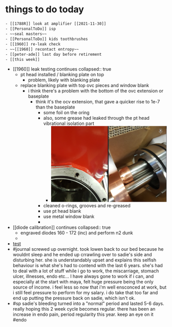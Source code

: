 # things to do today
	- [[1788R]] look at amplifier [[2021-11-30]]
	- [[PersonalToDo]] isp
	- ~~seal masters~~
	- [[PersonalToDo]] kids toothbrushes
	- [[1960]] re-leak check
	- ~~[[1960]] recontact entropy~~
	- [[peter-ade]] last day before retirement
	- [[this week]]
- [[1960]] leak testing continues
  collapsed:: true
	- pt head installed / blanking plate on top
		- problem, likely with blanking plate
	- replace blanking plate with top ovc pieces and window blank
		- i think there's a problem with the bottom of the ovc extension or baseplate
			- think it's the ocv extension, that gave a quicker rise to 1e-7 than the baseplate
				- some foil on the oring
				- also, some grease had leaked through the pt head vibrational isolation part
					- ![image.png](../assets/image_1638290444949_0.png)
				- cleaned o-rings, grooves and re-greased
				- use pt head blank
				- use metal window blank
				-
- [[diode calibration]] continues
  collapsed:: true
	- engraved diodes 160 - 172 (inc) and perform n2 dunk
	-
- [test](‪file://../../RVS_Systems.xlsx)
- #journal screwed up overnight. took lowen back to our bed because he wouldnt sleep and he ended up crrawling over to sadie's side and disturbing her. she is understandably upset and explains this selfish behaviour is what she's had to contend with the last 6 years. she's had to deal with a lot of stuff while i go to work, the miscarriage, stomach ulcer, illnesses, endo etc... I have always gone to work if i can, and especially at the start with maya, felt huge pressure being the only source of income. i feel less so now that i'm well ensconced at work, but i still feel pressure to perform for my salary. i do take that too far and end up putting the pressure back on sadie, which isn't ok.
- #sp sadie's bleeding turned into a "normal" period and lasted 5-6 days. really hoping this 2 week cycle becomes regular. there has been an increase in endo pain, period regularity this year. keep an eye on it #endo